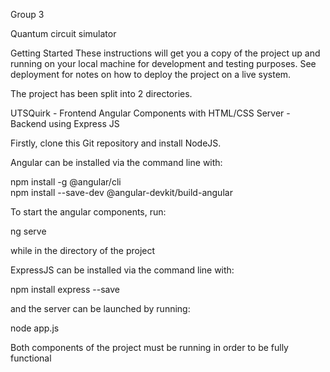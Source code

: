 Group 3

Quantum circuit simulator

Getting Started
These instructions will get you a copy of the project up and running on your local machine for development and testing purposes. See deployment for notes on how to deploy the project on a live system.

The project has been split into 2 directories.

UTSQuirk - Frontend Angular Components with HTML/CSS
Server - Backend using Express JS

Firstly, clone this Git repository and install NodeJS.

Angular can be installed via the command line with:

npm install -g @angular/cli\
npm install --save-dev @angular-devkit/build-angular

To start the angular components, run:

ng serve

while in the directory of the project

ExpressJS can be installed via the command line with:

npm install express --save

and the server can be launched by running:

node app.js

Both components of the project must be running in order to be fully functional

